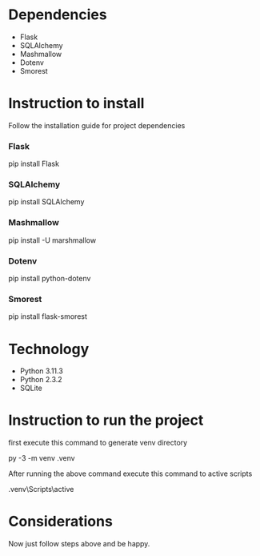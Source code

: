 <h1>Dependencies</h1>

<ul>
  <li>Flask</li>
  <li>SQLAlchemy</li>
  <li>Mashmallow</li>
  <li>Dotenv</li>
  <li>Smorest</li>
</ul>

<h1>Instruction to install</h1>

<p>
  Follow the installation guide for project dependencies
</p>

<h3><strong>Flask</strong></h3>
<p>pip install Flask</p>

<h3><strong>SQLAlchemy</strong></h3>
<p>pip install SQLAlchemy</p>

<h3><strong>Mashmallow</strong></h3>
<p>pip install -U marshmallow</p>

<h3><strong>Dotenv</strong></h3>
<p>pip install python-dotenv</p>

<h3><strong>Smorest</strong></h3>
<p>pip install flask-smorest</p>

<h1>Technology</h1>

<ul>
  <li>Python 3.11.3</li>
  <li>Python 2.3.2</li>
  <li>SQLite</li>
</ul>

<h1>Instruction to run the project</h1>

first execute this command to generate venv directory

<p>py -3 -m venv .venv</p>

After running the above command execute this command to active scripts

<p>.venv\Scripts\active</p>

<h1>Considerations</h1>

Now just follow steps above and be happy. 
